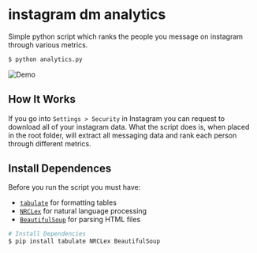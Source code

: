 instagram dm analytics
======================

Simple python script which ranks the people you message on instagram through various metrics.

```bash
$ python analytics.py
```
![Demo](https://i.ibb.co/TYhHJ2X/instagram-dm-analytics-demo.png)

## How It Works
If you go into `Settings > Security` in Instagram you can request to download all of your instagram data. What the script does is, when placed in the root folder, will extract all messaging data and rank each person through different metrics.

## Install Dependences

Before you run the script you must have:
 - [`tabulate`](https://pypi.org/project/tabulate/) for formatting tables
 - [`NRCLex`](https://pypi.org/project/NRCLex/) for natural language processing
 - [`BeautifulSoup`](https://pypi.org/project/beautifulsoup4/) for parsing HTML files
 
```bash
# Install Dependencies
$ pip install tabulate NRCLex BeautifulSoup
```
